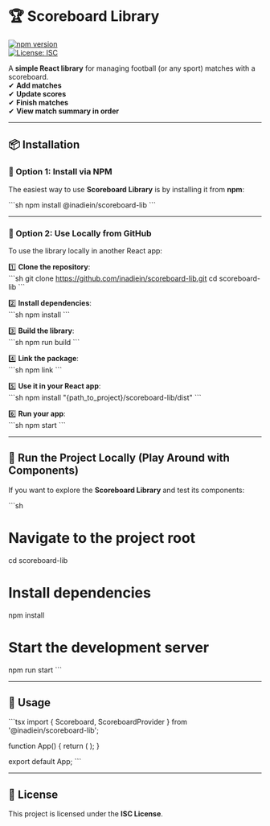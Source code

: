# 🏆 Scoreboard Library

[![npm version](https://img.shields.io/npm/v/@inadiein/scoreboard-lib)](https://www.npmjs.com/package/@inadiein/scoreboard-lib)  
[![License: ISC](https://img.shields.io/badge/License-ISC-blue.svg)](https://opensource.org/licenses/ISC)  

A **simple React library** for managing football (or any sport) matches with a scoreboard.  
✔ **Add matches**  
✔ **Update scores**  
✔ **Finish matches**  
✔ **View match summary in order**  

---

## 📦 Installation

### 🔹 Option 1: Install via NPM
The easiest way to use **Scoreboard Library** is by installing it from **npm**:  

\`\`\`sh
npm install @inadiein/scoreboard-lib
\`\`\`

---

### 🔹 Option 2: Use Locally from GitHub
To use the library locally in another React app:  

1️⃣ **Clone the repository**:  
\`\`\`sh
git clone https://github.com/inadiein/scoreboard-lib.git
cd scoreboard-lib
\`\`\`

2️⃣ **Install dependencies**:  
\`\`\`sh
npm install
\`\`\`

3️⃣ **Build the library**:  
\`\`\`sh
npm run build
\`\`\`

4️⃣ **Link the package**:  
\`\`\`sh
npm link
\`\`\`

5️⃣ **Use it in your React app**:  
\`\`\`sh
npm install "{path_to_project}/scoreboard-lib/dist"
\`\`\`

6️⃣ **Run your app**:  
\`\`\`sh
npm start
\`\`\`

---

## 🚀 Run the Project Locally (Play Around with Components)

If you want to explore the **Scoreboard Library** and test its components:  

\`\`\`sh
# Navigate to the project root
cd scoreboard-lib

# Install dependencies
npm install

# Start the development server
npm run start
\`\`\`

---

## 🔧 Usage

\`\`\`tsx
import { Scoreboard, ScoreboardProvider } from '@inadiein/scoreboard-lib';

function App() {
  return (
    <ScoreboardProvider>
      <Scoreboard />
    </ScoreboardProvider>
  );
}

export default App;
\`\`\`

---

## 📜 License
This project is licensed under the **ISC License**.
